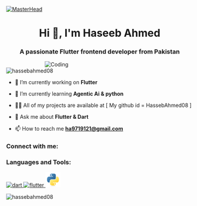 [![MasterHead](https://lh3.googleusercontent.com/proxy/TsGJYvKO1c8W2xN-b83i8IpBS1BFZKFumAiTpMtZS7Nxkgwum_yRDmiiXP0Zuhn5zovit1b0EXswj8yO0LDT0-tjF_XbLQOdXb33rO7M8UAsM-rtYmZDNkmzu_dk0dqjDQpzhwPH2Dyxa5Gzk-hOq6SBcD3Z8X651sQ8NQE-EG7SWZq3vo9Kz3C1pW8meYP7crvz0mDeTcc7sSPUhGCIRtV8W-r3p1-LPqle9hZ9L3i_b9ldc3NtqrrWFq7qrI-ueefolh472uAVLsIfHYTXoyy8)](https://rishavchanda.io)

<h1 align="center">Hi 👋, I'm Haseeb Ahmed</h1>
<h3 align="center">A passionate Flutter frontend developer from Pakistan</h3>
<img align="right" alt="Coding" width="400" src="https://media2.giphy.com/media/v1.Y2lkPTc5MGI3NjExeGRtaDdqN3o1NTc1YWVlb2s0cTZjM3FndWJoYXk0aGFqbGwzbGQ4diZlcD12MV9pbnRlcm5hbF9naWZfYnlfaWQmY3Q9Zw/iIqmM5tTjmpOB9mpbn/giphy.webp">


<p align="left"> <img src="https://komarev.com/ghpvc/?username=hassebahmed08&label=Profile%20views&color=0e75b6&style=flat" alt="hassebahmed08" /> </p>

- 🔭 I’m currently working on **Flutter**

- 🌱 I’m currently learning **Agentic Ai & python**

- 👨‍💻 All of my projects are available at [ My github id = HassebAhmed08 ]

- 💬 Ask me about **Flutter & Dart**

- 📫 How to reach me **ha9719121@gmail.com**

<h3 align="left">Connect with me:</h3>
<p align="left">
</p>

<h3 align="left">Languages and Tools:</h3>
<p align="left"> <a href="https://dart.dev" target="_blank" rel="noreferrer"> <img src="https://www.vectorlogo.zone/logos/dartlang/dartlang-icon.svg" alt="dart" width="40" height="40"/> </a> <a href="https://flutter.dev" target="_blank" rel="noreferrer"> <img src="https://www.vectorlogo.zone/logos/flutterio/flutterio-icon.svg" alt="flutter" width="40" height="40"/> </a> <a href="https://www.python.org" target="_blank" rel="noreferrer"> <img src="https://raw.githubusercontent.com/devicons/devicon/master/icons/python/python-original.svg" alt="python" width="40" height="40"/> </a> </p>

<p><img align="center" src="https://github-readme-stats.vercel.app/api/top-langs?username=hassebahmed08&show_icons=true&locale=en&layout=compact" alt="hassebahmed08" /></p>
